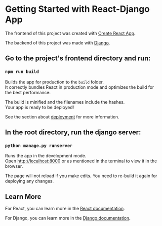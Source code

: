 # Getting Started with React-Django App

The frontend of this project was created with [Create React App](https://github.com/facebook/create-react-app).

The backend of this project was made with [Django](https://www.djangoproject.com/).

## Go to the project's frontend directory and run:

### `npm run build`

Builds the app for production to the `build` folder.\
It correctly bundles React in production mode and optimizes the build for the best performance.

The build is minified and the filenames include the hashes.\
Your app is ready to be deployed!

See the section about [deployment](https://facebook.github.io/create-react-app/docs/deployment) for more information.

## In the root directory, run the django server:

### `python manage.py runserver`

Runs the app in the development mode.\
Open [http://localhost:8000](http://localhost:8000) or as mentioned in the terminal to view it in the browser.

The page will not reload if you make edits. You need to re-build it again for deploying any changes.

## Learn More

For React, you can learn more in the [React documentation](https://reactjs.org/docs/getting-started.html).

For Django, you can learn more in the [Django documentation](https://docs.djangoproject.com/en/3.2/).
